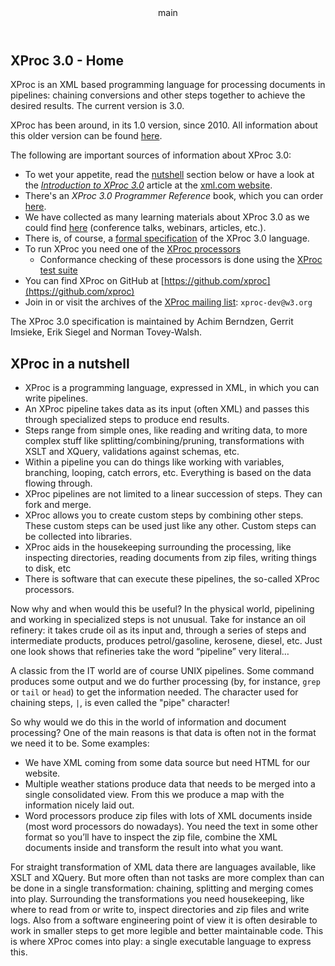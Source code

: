 <pubmeta>
<header>main</header>
<title>XProc 3.0 - Home</title>
</pubmeta>

<h2>XProc 3.0 - Home</h2>

XProc is an XML based programming language for processing documents in pipelines: chaining conversions and other steps together to achieve the desired results. The current version is 3.0. 

XProc has been around, in its 1.0 version, since 2010. All information about this older version can be found [here](https://archive.xproc.org).

The following are important sources of information about XProc 3.0:

* To wet your appetite, read the [nutshell](#nutshell) section below or have a look at the *[Introduction to XProc 3.0](https://www.xml.com/articles/2019/11/05/introduction-xproc-30/)* article at the [xml.com website](https://www.xml.com/).
* There's an *XProc 3.0 Programmer Reference* book, which you can order [here](https://xmlpress.net/publications/xproc-3-0/).
* We have collected as many learning materials about XProc 3.0 as we could find [here](learning.html) (conference talks, webinars, articles, etc.). 
* There is, of course, a [formal specification](https://spec.xproc.org/) of the XProc 3.0 language.
* To run XProc you need one of the [XProc processors](processors.html)
  * Conformance checking of these processors is done using the [XProc test suite](https://test-suite.xproc.org/) 
* You can find XProc on GitHub at [https://github.com/xproc](https://github.com/xproc)
* Join in or visit the archives of the [XProc mailing list](https://lists.w3.org/Archives/Public/xproc-dev/): `xproc-dev@w3.org`

The XProc 3.0 specification is maintained by Achim Berndzen, Gerrit Imsieke, Erik Siegel and Norman Tovey-Walsh. 
 

<h2><a name="nutshell"/>XProc in a nutshell</h2>

* XProc is a programming language, expressed in XML, in which you can write pipelines.
* An XProc pipeline takes data as its input (often XML) and passes this through specialized steps to produce end results.
* Steps range from simple ones, like reading and writing data, to more complex stuff like splitting/combining/pruning, transformations with XSLT and XQuery, validations against schemas, etc.
* Within a pipeline you can do things like working with variables, branching, looping, catch errors, etc. Everything is based on the data flowing through.
* XProc pipelines are not limited to a linear succession of steps. They can fork and merge.
* XProc allows you to create custom steps by combining other steps. These custom steps can be used just like any other. Custom steps can be collected into libraries.
* XProc aids in the housekeeping surrounding the processing, like inspecting directories, reading documents from zip files, writing things to disk, etc
* There is software that can execute these pipelines, the so-called XProc processors.

Now why and when would this be useful? In the physical world, pipelining and working in specialized steps is not unusual. Take for instance an oil refinery: it takes crude oil as its input and, through a series of steps and intermediate products, produces petrol/gasoline, kerosene, diesel, etc. Just one look shows that refineries take the word “pipeline” very literal…

A classic from the IT world are of course UNIX pipelines. Some command produces some output and we do further processing (by, for instance, `grep` or `tail` or `head`) to get the information needed. The character used for chaining steps, `|`, is even called the "pipe" character!

So why would we do this in the world of information and document processing? One of the main reasons is that data is often not in the format we need it to be. Some examples:

* We have XML coming from some data source but need HTML for our website.
* Multiple weather stations produce data that needs to be merged into a single consolidated view. From this we produce a map with the information nicely laid out.
* Word processors produce zip files with lots of XML documents inside (most word processors do nowadays). You need the text in some other format so you’ll have to inspect the zip file, combine the XML documents inside and transform the result into what you want.

For straight transformation of XML data there are languages available, like XSLT and XQuery. But more often than not tasks are more complex than can be done in a single transformation: chaining, splitting and merging comes into play. Surrounding the transformations you need housekeeping, like where to read from or write to, inspect directories and zip files and write logs. Also from a software engineering point of view it is often desirable to work in smaller steps to get more legible and better maintainable code. This is where XProc comes into play: a single executable language to express this.